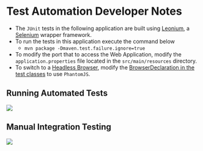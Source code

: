 # Test Automation Developer Notes

* The `JUnit` tests in the following application are built using [Leonium](https://www.github.com/git-leon/leonium), a [Selenium]() wrapper framework.
* To run the tests in this application execute the command below
	* `mvn package -Dmaven.test.failure.ignore=true`
* To modify the port that to access the Web Application, modify the `application.properties` file located in the `src/main/resources` directory.
* To switch to a [Headless Browser](), modify the [BrowserDeclaration in the test classes]() to use `PhantomJS`.

## Running Automated Tests
[![](./run-selenium-tests.gif)](./run-selenium-tests.gif)


## Manual Integration Testing

[![](./manual-integration-testing.gif)](./manual-integration-testing.gif)